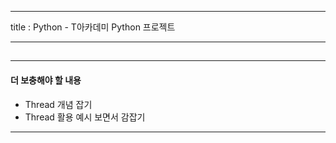 
***
title : Python -  T아카데미 Python 프로젝트
***

## 



***  
#### 더 보충해야 할 내용
- Thread 개념 잡기
- Thread 활용 예시 보면서 감잡기
***  





